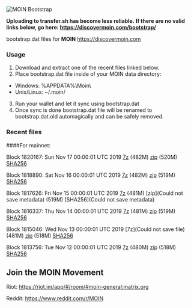 ![MOIN Bootstrap](https://i.imgur.com/KjM1jMp.jpg)

**Uploading to transfer.sh has become less reliable.**
**If there are no valid links below, go here: https://discovermoin.com/bootstrap/**

bootstrap.dat files for **MOIN** https://discovermoin.com

### Usage

1. Download and extract one of the recent files linked below.
2. Place bootstrap.dat file inside of your MOIN data directory:
 - Windows: %APPDATA%\Moin\
 - Unix/Linux: ~/.moin/
3. Run your wallet and let it sync using bootstrap.dat
4. Once sync is done bootstrap.dat file will be renamed to bootstrap.dat.old automagically and can be safely removed.


### Recent files

####For mainnet:

Block 1820167: Sun Nov 17 00:00:01 UTC 2019 [7z]() (482M) [zip]() (520M) [SHA256]()

Block 1818890: Sat Nov 16 00:00:01 UTC 2019 [7z](https://transfer.sh/WctqK/bootstrap.dat.20191116.7z) (482M) [zip](https://transfer.sh/d3re2/bootstrap.dat.20191116.zip) (519M) [SHA256](https://transfer.sh/jQQZL/sha256.txt)

Block 1817626: Fri Nov 15 00:00:01 UTC 2019 [7z]() (481M) [zip](Could not save metadata) (519M) [SHA256](Could not save metadata)

Block 1816337: Thu Nov 14 00:00:01 UTC 2019 [7z]() (481M) [zip]() (519M) [SHA256]()

Block 1815046: Wed Nov 13 00:00:01 UTC 2019 [7z](Could not save file) (481M) [zip]() (518M) [SHA256]()

Block 1813756: Tue Nov 12 00:00:01 UTC 2019 [7z](https://transfer.sh/zPxZH/bootstrap.dat.20191112.7z) (480M) [zip](https://transfer.sh/EyFTH/bootstrap.dat.20191112.zip) (518M) [SHA256](https://transfer.sh/12Nq65/sha256.txt)

## Join the MOIN Movement

Riot: https://riot.im/app/#/room/#moin-general:matrix.org

Reddit: https://www.reddit.com/r/MOIN

